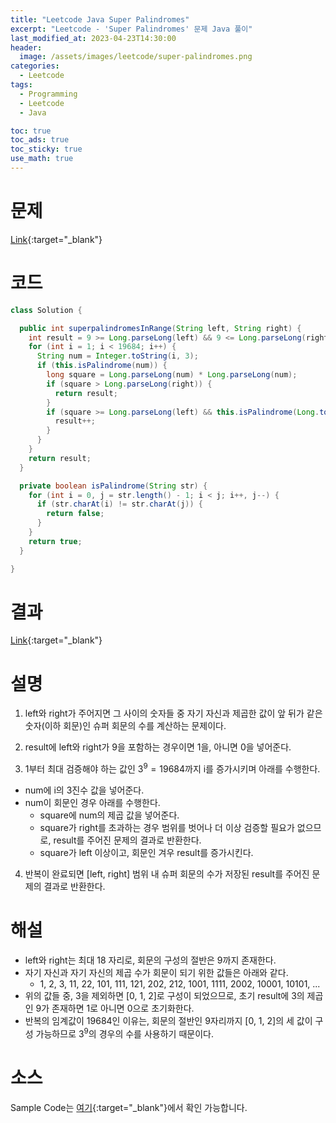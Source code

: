 ```yaml
---
title: "Leetcode Java Super Palindromes"
excerpt: "Leetcode - 'Super Palindromes' 문제 Java 풀이"
last_modified_at: 2023-04-23T14:30:00
header:
  image: /assets/images/leetcode/super-palindromes.png
categories:
  - Leetcode
tags:
  - Programming
  - Leetcode
  - Java

toc: true
toc_ads: true
toc_sticky: true
use_math: true
---
```

# 문제
[Link](https://leetcode.com/problems/super-palindromes){:target="_blank"}

# 코드
```java
class Solution {

  public int superpalindromesInRange(String left, String right) {
    int result = 9 >= Long.parseLong(left) && 9 <= Long.parseLong(right) ? 1 : 0;
    for (int i = 1; i < 19684; i++) {
      String num = Integer.toString(i, 3);
      if (this.isPalindrome(num)) {
        long square = Long.parseLong(num) * Long.parseLong(num);
        if (square > Long.parseLong(right)) {
          return result;
        }
        if (square >= Long.parseLong(left) && this.isPalindrome(Long.toString(square))) {
          result++;
        }
      }
    }
    return result;
  }

  private boolean isPalindrome(String str) {
    for (int i = 0, j = str.length() - 1; i < j; i++, j--) {
      if (str.charAt(i) != str.charAt(j)) {
        return false;
      }
    }
    return true;
  }

}
```

# 결과
[Link](https://leetcode.com/problems/super-palindromes/submissions/937721694/){:target="_blank"}

# 설명
1. left와 right가 주어지면 그 사이의 숫자들 중 자기 자신과 제곱한 값이 앞 뒤가 같은 숫자(이하 회문)인 슈퍼 회문의 수를 계산하는 문제이다.

2. result에 left와 right가 9을 포함하는 경우이면 1을, 아니면 0을 넣어준다.

3. 1부터 최대 검증해야 하는 값인 $3^9 = 19684$까지 i를 증가시키며 아래를 수행한다.
- num에 i의 3진수 값을 넣어준다.
- num이 회문인 경우 아래를 수행한다.
  - square에 num의 제곱 값을 넣어준다.
  - square가 right를 초과하는 경우 범위를 벗어나 더 이상 검증할 필요가 없으므로, result를 주어진 문제의 결과로 반환한다.
  - square가 left 이상이고, 회문인 겨우 result를 증가시킨다.

4. 반복이 완료되면 [left, right] 범위 내 슈퍼 회문의 수가 저장된 result를 주어진 문제의 결과로 반환한다.

# 해설
- left와 right는 최대 18 자리로, 회문의 구성의 절반은 9까지 존재한다.
- 자기 자신과 자기 자신의 제곱 수가 회문이 되기 위한 값들은 아래와 같다.
  - 1, 2, 3, 11, 22, 101, 111, 121, 202, 212, 1001, 1111, 2002, 10001, 10101, ...
- 위의 값들 중, 3을 제외하면 [0, 1, 2]로 구성이 되었으므로, 초기 result에 3의 제곱인 9가 존재하면 1로 아니면 0으로 초기화한다.
- 반복의 임계값이 19684인 이유는, 회문의 절반인 9자리까지 [0, 1, 2]의 세 값이 구성 가능하므로 $3^9$의 경우의 수를 사용하기 때문이다.

# 소스
Sample Code는 [여기](https://github.com/GracefulSoul/leetcode/blob/master/src/main/java/gracefulsoul/problems/SuperPalindromes.java){:target="_blank"}에서 확인 가능합니다.